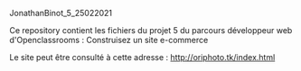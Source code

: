 JonathanBinot_5_25022021

Ce repository contient les fichiers du projet 5 du parcours développeur web d'Openclassrooms : Construisez un site e-commerce

Le site peut être consulté à cette adresse : http://oriphoto.tk/index.html
